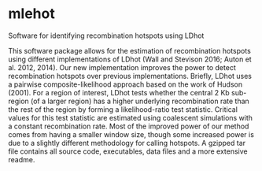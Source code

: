 # mlehot
Software for identifying recombination hotspots using LDhot

This software package allows for the estimation of recombination hotspots using different implementations of LDhot (Wall and Stevison 2016; Auton et al. 2012, 2014).  Our new implementation improves the power to detect recombination hotspots over previous implementations.  Briefly, LDhot uses a pairwise composite-likelihood approach based on the work of Hudson (2001).  For a region of interest, LDhot tests whether the central 2 Kb sub-region (of a larger region) has a higher underlying recombination rate than the rest of the region by forming a likelihood-ratio test statistic.  Critical values for this test statistic are estimated using coalescent simulations with a constant recombination rate.  Most of the improved power of our method comes from having a smaller window size, though some increased power is due to a slightly different methodology for calling hotspots.
A gzipped tar file contains all source code, executables, data files and a more extensive readme.
